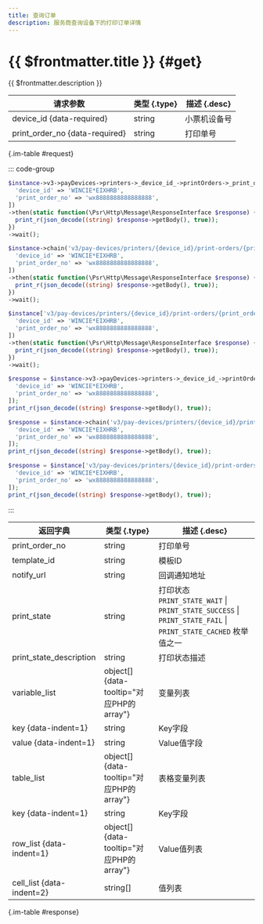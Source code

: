 ```yaml
---
title: 查询订单
description: 服务商查询设备下的打印订单详情
---
```


# {{ $frontmatter.title }} {#get}

{{ $frontmatter.description }}

| 请求参数 | 类型 {.type} | 描述 {.desc}
| --- | --- | ---
| device_id {data-required} | string | 小票机设备号
| print_order_no {data-required} | string | 打印单号

{.im-table #request}

::: code-group

```php [异步纯链式]
$instance->v3->payDevices->printers->_device_id_->printOrders->_print_order_no_->getAsync([
  'device_id' => 'WINCIE*EIXHRB',
  'print_order_no' => 'wx8888888888888888',
])
->then(static function(\Psr\Http\Message\ResponseInterface $response) {
  print_r(json_decode((string) $response->getBody(), true));
})
->wait();
```

```php [异步声明式]
$instance->chain('v3/pay-devices/printers/{device_id}/print-orders/{print_order_no}')->getAsync([
  'device_id' => 'WINCIE*EIXHRB',
  'print_order_no' => 'wx8888888888888888',
])
->then(static function(\Psr\Http\Message\ResponseInterface $response) {
  print_r(json_decode((string) $response->getBody(), true));
})
->wait();
```

```php [异步属性式]
$instance['v3/pay-devices/printers/{device_id}/print-orders/{print_order_no}']->getAsync([
  'device_id' => 'WINCIE*EIXHRB',
  'print_order_no' => 'wx8888888888888888',
])
->then(static function(\Psr\Http\Message\ResponseInterface $response) {
  print_r(json_decode((string) $response->getBody(), true));
})
->wait();
```

```php [同步纯链式]
$response = $instance->v3->payDevices->printers->_device_id_->printOrders->_print_order_no_->get([
  'device_id' => 'WINCIE*EIXHRB',
  'print_order_no' => 'wx8888888888888888',
]);
print_r(json_decode((string) $response->getBody(), true));
```

```php [同步声明式]
$response = $instance->chain('v3/pay-devices/printers/{device_id}/print-orders/{print_order_no}')->get([
  'device_id' => 'WINCIE*EIXHRB',
  'print_order_no' => 'wx8888888888888888',
]);
print_r(json_decode((string) $response->getBody(), true));
```

```php [同步属性式]
$response = $instance['v3/pay-devices/printers/{device_id}/print-orders/{print_order_no}']->get([
  'device_id' => 'WINCIE*EIXHRB',
  'print_order_no' => 'wx8888888888888888',
]);
print_r(json_decode((string) $response->getBody(), true));
```

:::

| 返回字典 | 类型 {.type} | 描述 {.desc}
| --- | --- | ---
| print_order_no | string | 打印单号
| template_id | string | 模板ID
| notify_url | string | 回调通知地址
| print_state | string | 打印状态<br/>`PRINT_STATE_WAIT` \| `PRINT_STATE_SUCCESS` \| `PRINT_STATE_FAIL` \| `PRINT_STATE_CACHED` 枚举值之一
| print_state_description | string | 打印状态描述
| variable_list | object[] {data-tooltip="对应PHP的array"} | 变量列表
| key {data-indent=1} | string | Key字段
| value {data-indent=1} | string | Value值字段
| table_list | object[] {data-tooltip="对应PHP的array"} | 表格变量列表
| key {data-indent=1} | string | Key字段
| row_list {data-indent=1} | object[] {data-tooltip="对应PHP的array"} | Value值列表
| cell_list {data-indent=2} | string[] | 值列表

{.im-table #response}
